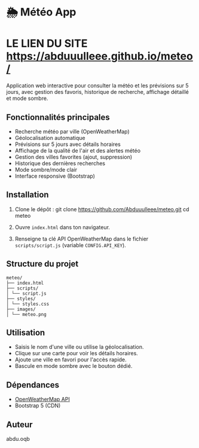 ﻿# 🌦️ Météo App

 # LE LIEN DU SITE https://abduuulleee.github.io/meteo/

Application web interactive pour consulter la météo et les prévisions sur 5 jours, avec gestion des favoris, historique de recherche, affichage détaillé et mode sombre.

## Fonctionnalités principales

- Recherche météo par ville (OpenWeatherMap)
- Géolocalisation automatique
- Prévisions sur 5 jours avec détails horaires
- Affichage de la qualité de l'air et des alertes météo
- Gestion des villes favorites (ajout, suppression)
- Historique des dernières recherches
- Mode sombre/mode clair
- Interface responsive (Bootstrap)

## Installation

1. Clone le dépôt :
   git clone https://github.com/Abduuulleee/meteo.git
   cd meteo

2. Ouvre `index.html` dans ton navigateur.

3. Renseigne ta clé API OpenWeatherMap dans le fichier `scripts/script.js` (variable `CONFIG.API_KEY`).

## Structure du projet
```
meteo/
├── index.html
├── scripts/
│ └── script.js
├── styles/
│ └── styles.css
├── images/
│ └── meteo.png
```


## Utilisation

- Saisis le nom d'une ville ou utilise la géolocalisation.
- Clique sur une carte pour voir les détails horaires.
- Ajoute une ville en favori pour l'accès rapide.
- Bascule en mode sombre avec le bouton dédié.

## Dépendances

- [OpenWeatherMap API](https://openweathermap.org/)
- Bootstrap 5 (CDN)

## Auteur

abdu.oqb
